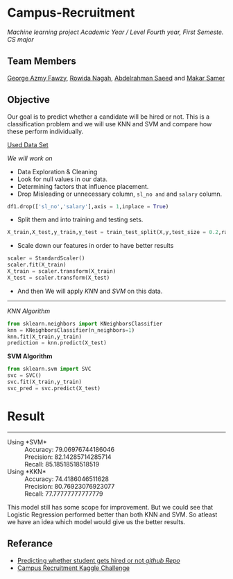 # Campus-Recruitment

*Machine learning project
Academic Year / Level Fourth year, First Semeste.
CS major*


## Team Members

[George Azmy Fawzy](https://github.com/MrGaFs), [Rowida Nagah](https://github.com/Rowida46), [Abdelrahman Saeed](https://github.com/AbdelrahmanSaeed11) and [Makar Samer](https://github.com/makar132)


## Objective 
  
  Our goal is to predict whether a candidate will be hired or not. This is a classification problem and we will use KNN and SVM and compare how these perform individually.

[Used Data Set](https://www.kaggle.com/aayushmishra1512/campus-recruitment-logistic-knn-svm/data)


*We will work on*
-  Data Exploration & Cleaning
-  Look for null values in our data.
-  Determining factors that influence placement.
-  Drop Misleading or unnecessary column, `sl_no and` and `salary` column.
```python
df1.drop(['sl_no','salary'],axis = 1,inplace = True)
 ```
-  Split them and into training and testing sets.
```python
X_train,X_test,y_train,y_test = train_test_split(X,y,test_size = 0.2,random_state = 101)

```
-  Scale down our features in order to have better results
```python
scaler = StandardScaler()
scaler.fit(X_train)
X_train = scaler.transform(X_train)
X_test = scaler.transform(X_test)
```

- And then We will apply *KNN* and *SVM* on this data.

---


**KNN* Algorithm*
```python
from sklearn.neighbors import KNeighborsClassifier
knn = KNeighborsClassifier(n_neighbors=1)
knn.fit(X_train,y_train)
prediction = knn.predict(X_test)
```



**SVM Algorithm**
```python
from sklearn.svm import SVC
svc = SVC()
svc.fit(X_train,y_train)
svc_pred = svc.predict(X_test)
```

# Result
---

<dl>
  <dt>Using *SVM*</dt>
  <dd>Accuracy: 79.06976744186046
  <dd>Precision: 82.14285714285714</dd>
  <dd>Recall: 85.18518518518519</dd>
  <dt>Using *KKN*</dt>
  <dd>Accuracy: 74.4186046511628</dd>
  <dd>Precision: 80.76923076923077</dd>
  <dd>Recall: 77.77777777777779</dd>
</dl>

This model still has some scope for improvement. But we could see that Logistic Regression performed better than both KNN and SVM. So atleast we have an idea which model would give us the better results.


## Referance 

- [Predicting whether student gets hired or not *github Repo*](https://github.com/Nanasei878/Campus-Recruitment)
- [Campus Recruitment Kaggle Challenge](https://www.kaggle.com/benroshan/factors-affecting-campus-placement)
